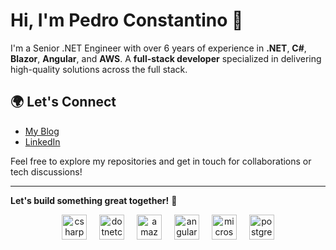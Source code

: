 # Hi, I'm Pedro Constantino 👋

I'm a Senior .NET Engineer with over 6 years of experience in **.NET**, **C#**, **Blazor**, **Angular**, and **AWS**. A **full-stack developer** specialized in delivering high-quality solutions across the full stack.

## 🌍 Let's Connect

- [My Blog](https://pedrocons.com/)
- [LinkedIn](https://www.linkedin.com/in/pedro-cons/)

Feel free to explore my repositories and get in touch for collaborations or tech discussions!

---

**Let's build something great together!** 🚀

<div align="center">
  <img src="https://cdn.jsdelivr.net/gh/devicons/devicon/icons/csharp/csharp-original.svg" height="40" alt="csharp logo"  />
  <img width="12" />
  <img src="https://cdn.jsdelivr.net/gh/devicons/devicon/icons/dotnetcore/dotnetcore-original.svg" height="40" alt="dotnetcore logo"  />
  <img width="12" />
  <img src="https://cdn.jsdelivr.net/gh/devicons/devicon/icons/amazonwebservices/amazonwebservices-line-wordmark.svg" height="40" alt="amazonwebservices logo"  />
  <img width="12" />
  <img src="https://cdn.jsdelivr.net/gh/devicons/devicon/icons/angularjs/angularjs-original.svg" height="40" alt="angularjs logo"  />
  <img width="12" />
  <img src="https://cdn.jsdelivr.net/gh/devicons/devicon/icons/microsoftsqlserver/microsoftsqlserver-plain.svg" height="40" alt="microsoftsqlserver logo"  />
  <img width="12" />
  <img src="https://cdn.jsdelivr.net/gh/devicons/devicon/icons/postgresql/postgresql-original.svg" height="40" alt="postgresql logo"  />
</div>

<img align="right" height="15" src="https://pedrocons.com/wp-content/uploads/2025/01/logo.svg"  />

###
